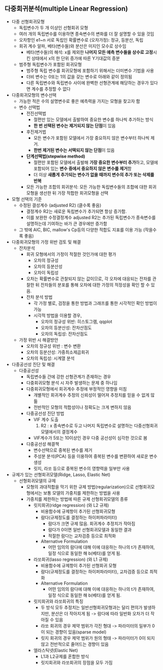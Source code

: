 ## 다중회귀분석(multiple Linear Regression)

- 다중 선형회귀모형
  - 독립변수가 두 개 이상인 선형회귀 모형
  - 여러 개의 독립변수를 이용하면 종속변수의 변화를 더 잘 설명할 수 있을 것임
  - 오차항인 e1~n 서로 독립인 확률변수로 (오차가정): 정규, 등분산, 독립
  - 회귀 계수 알파, 베타(변수들)와 분산은 미지인 모수로 상수임
    - 베타(변수들)의 해석: x를 제외한 **나머지 모든 예측 변수들을 상수로 고정**시킨 상태에서 x의 한 단위 증가에 따른 Y기대값의 증분
  - 범주형 독립변수가 포함된 회귀모형
    - 범주형 독립 변수를 회귀모형에 포함하기 위해서는 더미변수 기법을 사용
    - 더비 변수는 0또는 1의 값을 갖는 변수로 아래와 같이 정의됨
    - 다른 독립변수와 독립변수 사이에 완벽한 선형관계에 해당하는 경우가 있다면 계수를 추정할 수 없다
- 다중회귀모형의 변수선택
  - 가능한 적은 수의 설명변수로 좋은 예측력을 가지는 모형을 찾고자 함
  - 변수 선택법
    - 전진선택법
      - 절편만 있는 모델에서 출발하여 중요한 변수를 하나씩 추가하는 방식
      - **한 번 선택된 변수는 제거되지 않는 단점**이 있음
    - 후진제거법
      - 모든 변수가 포함된 모델에서 가장 중요하지 않은 변수부터 하나씩 제거.
      - **한번 제거된 변수는 서택되지 않는 단점**이 있음
    - **단계선택법(stepwise method)**
      - 절편만 포함된 모델에서 출발해 **가장 중요한 변수부터 추가**하고, 모델에 포함되어 있는 **변수 중에서 중요하지 않은 변수를 제거**함
      - 더 이상 **새롭게 추가되는 변수가 없을 때까지 변수의 추가 또는 삭제를 반복**
    - 모든 가능한 조합의 회귀분석: 모든 가능한 독립변수들의 조합에 대한 회귀모형을 생선한 뒤 가장 적합한 회귀모형을 선택
- 모형 선택의 기준
  - 수정된 결성계수 (adjusted R2) (클수록 좋음)
    - 결정계수 R2는 새로운 독립변수가 추가되면 항상 증가함.
    - 이를 보완한 수정결정계수 adjusted R2는 추가된 독립변수가 종속변수를 설명하는데 기여하는 바가 큰 경우에만 증가함
  - 그 밖에 AIC, BIC, mallow's Cp등의 다양한 적합도 지표를 이용 가능 (작을수록 좋음)
- 다중회귀모형의 가정 위반 검토 및 해결
  - 잔차분석
    - 회귀 모형에서의 가정이 적절한 것인가에 대한 평가
      - 오차의 정규성
      - 오차의 등분산성
      - 오차이 독립성
    - 오차는 확률변수로 관찰되지 않는 값이므로, 각 오차에 대응되는 잔차를 관찰한 뒤 잔차들의 분포를 통해 오차에 대한 가정의 적정성을 확인 할 수 있음.
    - 잔차 분석 방법
      - 각 가정 별로, 검정을 통한 방법과 그래프를 통한 시각적인 확인 방법이 가능
      - 시각적 방법을 이용할 경우,
        - 오차의 정규성 위반: 히스토그램, qqplot
        - 오차의 등분산성: 잔차산점도
        - 오차의 독립성: 잔차산점도
  - 가정 위반 시 해결방안
    - 오차의 정규성 위반 : 변수 변환
    - 오차의 등분산성: 가중최소제곱회귀
    - 오차의 독립성: 시계열 분석
- 다중공선성 진단 및 해결
  - 다중공선성
    - 독립변수들 간에 강한 선형관계가 존재하는 경우
    - 다중회귀모형 분석 시 자주 발생하는 문제 중 하나임
    - 다중회귀모형에서 회귀계수 추정에 부정적인 영향을 미침
      - 개별적인 회귀계수 추정의 신뢰성이 떨어져 추정치를 믿을 수 없게 많듦
      - 전반적인 모형의 적합성이나 정확도는 크게 변하지 않음
    - 다중공선성 진단 방법
      - VIF 계수 도출
        1. R2 : x 종속변수로 두고 나머지 독립변수로 설명하는 다중선형회귀모델에서의 결정계수
      - VIF계수가 5또는 10이상인 경우 다중 공선성이 심각한 것으로 봄
    - 다중공선성 해결책
      - 변수선택으로 중복된 변수를 제거
      - 주성분 분석(PCA) 등을 이용하여 중복된 변수를 변환하여 새로운 변수 생성
      - 릿지, 라쏘 등으로 중복된 변수의 영향력을 일부만 사용
- 규제가 있는 선형회귀모델(Ridge, Lasso, Elastic Net)
  - 선형회귀모델의 규제
    - 모형의 과대적합을 막기 위한 규제 방법(regularization)으로 선형회귀모형에서는 보통 모델의 가중치를 제한하는 방법을 사용
    - 가중치를 제한하는 방법에 따른 규제 선형회귀모델의 종류
      - 릿지회귀(ridge regression) (와 L2 규제)
        - 비용함수에 규제항이 추가된 선형회귀모형
        - 람다(규제정도를 결정하는 하이퍼파라미터)
          - 람다가 크면 규제 많음. 회귀계수 추정치가 작아짐
          - 람다가 0이면 일반 선형회귀모델과 동일한 결과
          - 적절한 람다는 교차검증 등으로 최적화
        - Alternative Formulation
          - 어떤 임의의 람다에 대해 이에 대응하는 하나의 t가 존재하여, 일정 식으로 동일한 해 b(베타)를 얻게 됨.
      - 라쏘회귀(lasso regression) (와 L1 규제)
        - 비용함수에 규제항이 추가된 선형회귀 모형
        - 람다(규제정도를 결정하는 하이퍼파라미터), 교차검증 등으로 최적화
        - Alternative Formulation
          - 어떤 임의의 람다에 대해 이에 대응하는 하나의 t가 존재하여, 일정 식으로 동일한 해 b(베타)를 얻게 됨.
      - 릿지회귀와 라쏘회귀의 특징
        - 두 방식 모두 추정치는 일반선형회귀모형과는 달리 편의가 발생하지만, 분산은 더 작아지게 됨 -> 람다에 따라 일반화 오차가 더 작아질 수 있음
        - 라쏘 회귀의 경우 제약 범위가 각진 형대 -> 파라미터의 일부가 0이 되는 경향이 있음(sparse model)
        - 릿지 회귀의 경우 제약 범위가 원의 형태 -> 파라미터가 0이 되지 않고 전반적으로 줄어드는 경향이 있음
      - 엘라스틱넷(Elastic Net)
        - L1과 L2규제를 혼합한 방식
        - 릿지회귀와 라쏘회귀의 장점을 모두 가짐